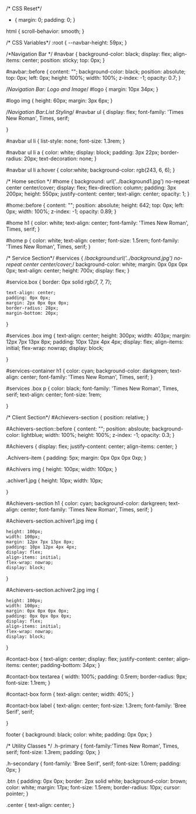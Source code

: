 /* CSS Reset*/
* {
    margin: 0;
    padding: 0;
}

html {
    scroll-behavior: smooth;
}

/* CSS Variables*/
:root {
    --navbar-height: 59px;
}

/*Navigation Bar */
#navbar {
    background-color: black;
    display: flex;
    align-items: center;
    position: sticky;
    top: 0px;
}

#navbar::before {
    content: "";
    background-color: black;
    position: absolute;
    top: 0px;
    left: 0px;
    height: 100%;
    width: 100%;
    z-index: -1;
    opacity: 0.7;
}

/*Navigation Bar: Logo and Image*/
#logo {
    margin: 10px 34px;
}

#logo img {
    height: 60px;
    margin: 3px 6px;
}

/*Navigation Bar:List Styling*/
#navbar ul {
    display: flex;
    font-family: 'Times New Roman', Times, serif;

}

#navbar ul li {
    list-style: none;
    font-size: 1.3rem;
}

#navbar ul li a {
    color: white;
    display: block;
    padding: 3px 22px;
    border-radius: 20px;
    text-decoration: none;
}

#navbar ul li a:hover {
    color:white;
    background-color: rgb(243, 6, 6);
}

/* Home section */
#home {
    background: url('../background1.jpg') no-repeat center center/cover;
    display: flex;
    flex-direction: column;
    padding: 3px 200px;
    height: 550px;
    justify-content: center;
    text-align: center;
    opacity: 1;
}

#home::before {
    content: "";
    position: absolute;
    height: 642;
    top: 0px;
    left: 0px;
    width: 100%;
    z-index: -1;
    opacity: 0.89;
}

#home h1 {
    color: white;
    text-align: center;
    font-family: 'Times New Roman', Times, serif;
}

#home p {
    color: white;
    text-align: center;
    font-size: 1.5rem;
    font-family: 'Times New Roman', Times, serif;
}

/* Service Section*/
#services {
    /*background:url('../background.jpg') no-repeat center center/cover;*/
    background-color: white;
    margin: 0px 0px 0px 0px;
    text-align: center;
    height: 700x;
    display: flex;
}

#service.box {
    border: 0px solid rgb(7, 7, 7);

    text-align: center;
    padding: 0px 0px;
    margin: 2px 0px 0px 0px;
    border-radius: 28px;
    margin-bottom: 20px;
}

#services .box img {
    text-align: center;
    height: 300px;
    width: 403px;
    margin: 12px 7px 13px 8px;
    padding: 10px 12px 4px 4px;
    display: flex;
    align-items: initial;
    flex-wrap: nowrap;
    display: block;

}

#services-container h1 {
    color: cyan;
    background-color: darkgreen;
    text-align: center;
    font-family: 'Times New Roman', Times, serif;
}

#services .box p {
    color: black;
    font-family: 'Times New Roman', Times, serif;
    text-align: center;
    font-size: 1rem;

}

/* Client Section*/
#Achievers-section {
    position: relative;
}

#Achievers-section::before {
    content: "";
    position: absloute;
    background-color: lightblue;
    width: 100%;
    height: 100%;
    z-index: -1;
    opacity: 0.3;
}

#Achievers {
    display: flex;
    justify-content: center;
    align-items: center;
}

.Achivers-item {
    padding: 5px;
    margin: 0px 0px 0px 0xp;
}

#Achivers img {
    height: 100px;
    width: 100px;
}

.achiver1.jpg {
    height: 10px;
    width: 10px;

}

#Achievers-section h1 {
    color: cyan;
    background-color: darkgreen;
    text-align: center;
    font-family: 'Times New Roman', Times, serif;
}

#Achievers-section.achiver1.jpg img {

    height: 100px;
    width: 100px;
    margin: 12px 7px 13px 8px;
    padding: 10px 12px 4px 4px;
    display: flex;
    align-items: initial;
    flex-wrap: nowrap;
    display: block;

}

#Achievers-section.achiver2.jpg img {

    height: 100px;
    width: 100px;
    margin: 0px 0px 0px 0px;
    padding: 0px 0px 0px 0px;
    display: flex;
    align-items: initial;
    flex-wrap: nowrap;
    display: block;

}

#contact-box {
    text-align: center;
    display: flex;
    justify-content: center;
    align-items: center;
    padding-bottom: 34px;
}

#contact-box textarea {
    width: 100%;
    padding: 0.5rem;
    border-radius: 9px;
    font-size: 1.1rem;
}

#contact-box form {
    text-align: center;
    width: 40%;
}

#contact-box label {
    text-align: center;
    font-size: 1.3rem;
    font-family: 'Bree Serif', serif;

}


footer {
    background: black;
    color: white;
    padding: 0px 0px;
}

/* Utility Classes */
.h-primary {
    font-family:'Times New Roman', Times, serif;
    font-size: 1.3rem;
    padding: 0px;
}

.h-secondary {
    font-family: 'Bree Serif', serif;
    font-size: 1.0rem;
    padding: 0px;
}

.btn {
    padding: 0px 0px;
    border: 2px solid white;
    background-color: brown;
    color: white;
    margin: 17px;
    font-size: 1.5rem;
    border-radius: 10px;
    cursor: pointer;
}

.center {
    text-align: center;
}
